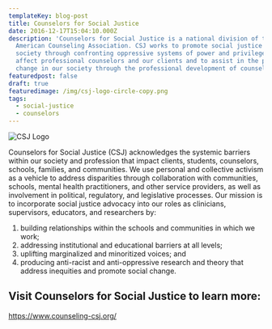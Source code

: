 ```yaml
---
templateKey: blog-post
title: ​Counselors for Social Justice
date: 2016-12-17T15:04:10.000Z
description: 'Counselors for Social Justice is a national division of the
  American Counseling Association. CSJ works to promote social justice in our
  society through confronting oppressive systems of power and privilege that
  affect professional counselors and our clients and to assist in the positive
  change in our society through the professional development of counselors. '
featuredpost: false
draft: true
featuredimage: /img/csj-logo-circle-copy.png
tags:
  - social-justice
  - counselors
---
```


![CSJ Logo](/img/csj-logo-circle-copy.png)

Counselors for Social Justice (CSJ) acknowledges the systemic barriers within our society and profession that impact clients, students, counselors, schools, families, and communities. We use personal and collective activism as a vehicle to address disparities through collaboration with communities, schools, mental health practitioners, and other service providers, as well as involvement in political, regulatory, and legislative processes. Our mission is to incorporate social justice advocacy into our roles as clinicians, supervisors, educators, and researchers by:

1. building relationships within the schools and communities in which we work;
2. addressing institutional and educational barriers at all levels;
3. uplifting marginalized and minoritized voices; and
4. producing anti-racist and anti-oppressive research and theory that address inequities and promote social change.

## Visit Counselors for Social Justice to learn more:

<https://www.counseling-csj.org/>
